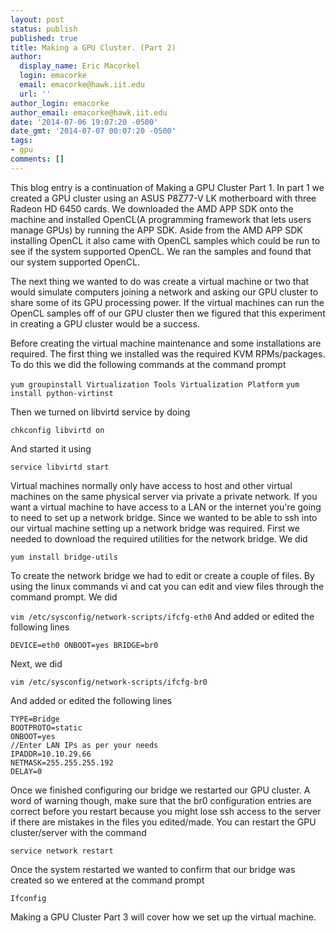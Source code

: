 ```yaml
---
layout: post
status: publish
published: true
title: Making a GPU Cluster. (Part 2)
author:
  display_name: Eric Macorkel
  login: emacorke
  email: emacorke@hawk.iit.edu
  url: ''
author_login: emacorke
author_email: emacorke@hawk.iit.edu
date: '2014-07-06 19:07:20 -0500'
date_gmt: '2014-07-07 00:07:20 -0500'
tags:
- gpu
comments: []
---
```

This blog entry is a continuation of Making a GPU Cluster Part 1. In part 1 we created a GPU cluster using an ASUS P8Z77-V LK motherboard with three Radeon HD 6450 cards. We downloaded the AMD APP SDK onto the machine and installed OpenCL(A programming framework that lets users manage GPUs) by running the APP SDK. Aside from the AMD APP SDK installing OpenCL it also came with OpenCL samples which could be run to see if the system supported OpenCL. We ran the samples and found that our system supported OpenCL. 

The next thing we wanted to do was create a virtual machine or two that would simulate computers joining a network and asking our GPU cluster to share some of its GPU processing power. If the virtual machines can run the OpenCL samples off of our GPU cluster then we figured that this experiment in creating a GPU cluster would be a success.

Before creating the virtual machine maintenance and some installations are required. The first thing we installed was the required KVM RPMs/packages. To do this we did the following commands at the command prompt

```yum groupinstall Virtualization Tools Virtualization Platform```
```yum install python-virtinst```

Then we turned on libvirtd service by doing

```chkconfig libvirtd on```

And started it using

```service libvirtd start```

Virtual machines normally only have access to host and other virtual machines on the same physical server via private a private network. If you want a virtual machine to have access to a LAN or the internet you're going to need to set up a network bridge. Since we wanted to be able to ssh into our virtual machine setting up a network bridge was required. First we needed to download the required utilities for the network bridge. We did

```yum install bridge-utils```

To create the network bridge we had to edit or create a couple of files. By using the linux commands vi and cat you can edit and view files through the command prompt. We did

```vim /etc/sysconfig/network-scripts/ifcfg-eth0```
And added or edited the following lines

```DEVICE=eth0 ONBOOT=yes BRIDGE=br0```

Next, we did

```vim /etc/sysconfig/network-scripts/ifcfg-br0```

And added or edited the following lines

```DEVICE=br0
TYPE=Bridge
BOOTPROTO=static
ONBOOT=yes
//Enter LAN IPs as per your needs
IPADDR=10.10.29.66
NETMASK=255.255.255.192
DELAY=0
```

Once we finished configuring our bridge we restarted our GPU cluster. A word of warning though, make sure that the br0 configuration entries are correct before you restart because you might lose ssh access to the server if there are mistakes in the files you edited/made. You can restart the GPU cluster/server with the command

```service network restart```

Once the system restarted we wanted to confirm that our bridge was created so we entered at the command prompt

```Ifconfig```

Making a GPU Cluster Part 3 will cover how we set up the virtual machine.
<a href="https://blog.sat.iit.edu/2014/08/making-a-gpu-cluster-part-3/"></a>
